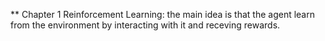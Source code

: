 ** Chapter 1
Reinforcement Learning: the main idea is that the agent learn from the environment by interacting with it and receving rewards.


